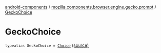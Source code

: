 [android-components](../index.md) / [mozilla.components.browser.engine.gecko.prompt](index.md) / [GeckoChoice](./-gecko-choice.md)

# GeckoChoice

`typealias GeckoChoice = `[`Choice`](https://mozilla.github.io/geckoview/javadoc/mozilla-central/org/mozilla/geckoview/GeckoSession/PromptDelegate/Choice.html) [(source)](https://github.com/mozilla-mobile/android-components/blob/master/components/browser/engine-gecko-beta/src/main/java/mozilla/components/browser/engine/gecko/prompt/GeckoPromptDelegate.kt#L51)